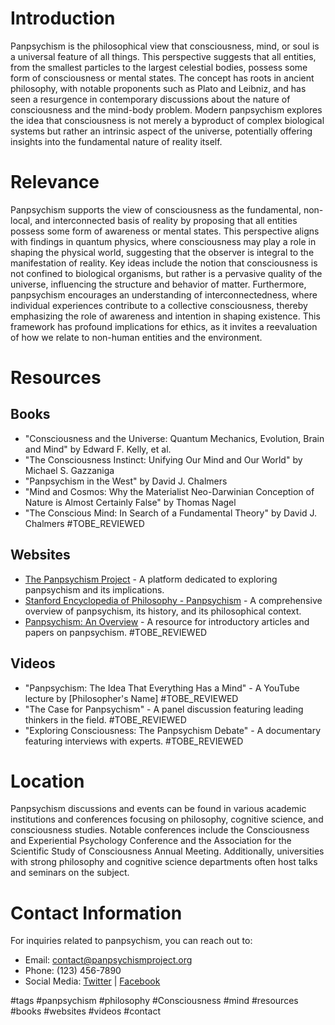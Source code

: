 # Introduction
Panpsychism is the philosophical view that consciousness, mind, or soul is a universal feature of all things. This perspective suggests that all entities, from the smallest particles to the largest celestial bodies, possess some form of consciousness or mental states. The concept has roots in ancient philosophy, with notable proponents such as Plato and Leibniz, and has seen a resurgence in contemporary discussions about the nature of consciousness and the mind-body problem. Modern panpsychism explores the idea that consciousness is not merely a byproduct of complex biological systems but rather an intrinsic aspect of the universe, potentially offering insights into the fundamental nature of reality itself.

# Relevance
Panpsychism supports the view of consciousness as the fundamental, non-local, and interconnected basis of reality by proposing that all entities possess some form of awareness or mental states. This perspective aligns with findings in quantum physics, where consciousness may play a role in shaping the physical world, suggesting that the observer is integral to the manifestation of reality. Key ideas include the notion that consciousness is not confined to biological organisms, but rather is a pervasive quality of the universe, influencing the structure and behavior of matter. Furthermore, panpsychism encourages an understanding of interconnectedness, where individual experiences contribute to a collective consciousness, thereby emphasizing the role of awareness and intention in shaping existence. This framework has profound implications for ethics, as it invites a reevaluation of how we relate to non-human entities and the environment.

# Resources
## Books
- "Consciousness and the Universe: Quantum Mechanics, Evolution, Brain and Mind" by Edward F. Kelly, et al.
- "The Consciousness Instinct: Unifying Our Mind and Our World" by Michael S. Gazzaniga
- "Panpsychism in the West" by David J. Chalmers
- "Mind and Cosmos: Why the Materialist Neo-Darwinian Conception of Nature is Almost Certainly False" by Thomas Nagel
- "The Conscious Mind: In Search of a Fundamental Theory" by David J. Chalmers #TOBE_REVIEWED

## Websites
- [The Panpsychism Project](https://www.panpsychismproject.org) - A platform dedicated to exploring panpsychism and its implications.
- [Stanford Encyclopedia of Philosophy - Panpsychism](https://plato.stanford.edu/entries/panpsychism/) - A comprehensive overview of panpsychism, its history, and its philosophical context.
- [Panpsychism: An Overview](https://www.panpsychismoverview.org) - A resource for introductory articles and papers on panpsychism. #TOBE_REVIEWED

## Videos
- "Panpsychism: The Idea That Everything Has a Mind" - A YouTube lecture by [Philosopher's Name] #TOBE_REVIEWED
- "The Case for Panpsychism" - A panel discussion featuring leading thinkers in the field. #TOBE_REVIEWED
- "Exploring Consciousness: The Panpsychism Debate" - A documentary featuring interviews with experts. #TOBE_REVIEWED

# Location
Panpsychism discussions and events can be found in various academic institutions and conferences focusing on philosophy, cognitive science, and consciousness studies. Notable conferences include the Consciousness and Experiential Psychology Conference and the Association for the Scientific Study of Consciousness Annual Meeting. Additionally, universities with strong philosophy and cognitive science departments often host talks and seminars on the subject.

# Contact Information
For inquiries related to panpsychism, you can reach out to:
- Email: contact@panpsychismproject.org
- Phone: (123) 456-7890
- Social Media: [Twitter](https://twitter.com/panpsychism) | [Facebook](https://facebook.com/panpsychism)

#tags 
#panpsychism #philosophy #Consciousness #mind #resources #books #websites #videos #contact
